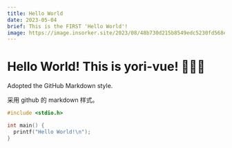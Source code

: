 ```yaml
---
title: Hello World
date: 2023-05-04
brief: This is the FIRST 'Hello World'!
image: https://image.insorker.site/2023/08/48b730d215b8549edc5230fd568e78d1.png
---
```


# Hello World! This is yori-vue! 🎉🎉🎉

Adopted the GitHub Markdown style.

采用 github 的 markdown 样式。

```c
#include <stdio.h>

int main() {
  printf("Hello World!\n");
}
```